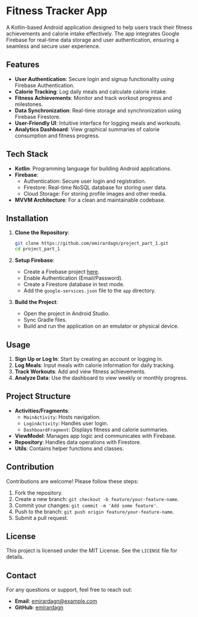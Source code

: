 # Fitness Tracker App

A Kotlin-based Android application designed to help users track their fitness achievements and calorie intake effectively. The app integrates Google Firebase for real-time data storage and user authentication, ensuring a seamless and secure user experience.

## Features

- **User Authentication**: Secure login and signup functionality using Firebase Authentication.
- **Calorie Tracking**: Log daily meals and calculate calorie intake.
- **Fitness Achievements**: Monitor and track workout progress and milestones.
- **Data Synchronization**: Real-time storage and synchronization using Firebase Firestore.
- **User-Friendly UI**: Intuitive interface for logging meals and workouts.
- **Analytics Dashboard**: View graphical summaries of calorie consumption and fitness progress.

## Tech Stack

- **Kotlin**: Programming language for building Android applications.
- **Firebase**:
  - Authentication: Secure user login and registration.
  - Firestore: Real-time NoSQL database for storing user data.
  - Cloud Storage: For storing profile images and other media.
- **MVVM Architecture**: For a clean and maintainable codebase.


## Installation

1. **Clone the Repository**:
    ```bash
    git clone https://github.com/emirardagn/project_part_1.git
    cd project_part_1
    ```

2. **Setup Firebase**:
    - Create a Firebase project [here](https://console.firebase.google.com/).
    - Enable Authentication (Email/Password).
    - Create a Firestore database in test mode.
    - Add the `google-services.json` file to the `app` directory.

3. **Build the Project**:
    - Open the project in Android Studio.
    - Sync Gradle files.
    - Build and run the application on an emulator or physical device.

## Usage

1. **Sign Up or Log In**: Start by creating an account or logging in.
2. **Log Meals**: Input meals with calorie information for daily tracking.
3. **Track Workouts**: Add and view fitness achievements.
4. **Analyze Data**: Use the dashboard to view weekly or monthly progress.

## Project Structure

- **Activities/Fragments**:
  - `MainActivity`: Hosts navigation.
  - `LoginActivity`: Handles user login.
  - `DashboardFragment`: Displays fitness and calorie summaries.
- **ViewModel**: Manages app logic and communicates with Firebase.
- **Repository**: Handles data operations with Firestore.
- **Utils**: Contains helper functions and classes.

## Contribution

Contributions are welcome! Please follow these steps:

1. Fork the repository.
2. Create a new branch: `git checkout -b feature/your-feature-name`.
3. Commit your changes: `git commit -m 'Add some feature'`.
4. Push to the branch: `git push origin feature/your-feature-name`.
5. Submit a pull request.

## License

This project is licensed under the MIT License. See the `LICENSE` file for details.

## Contact

For any questions or support, feel free to reach out:

- **Email**: emirardagn@example.com
- **GitHub**: [emirardagn](https://github.com/emirardagn)
